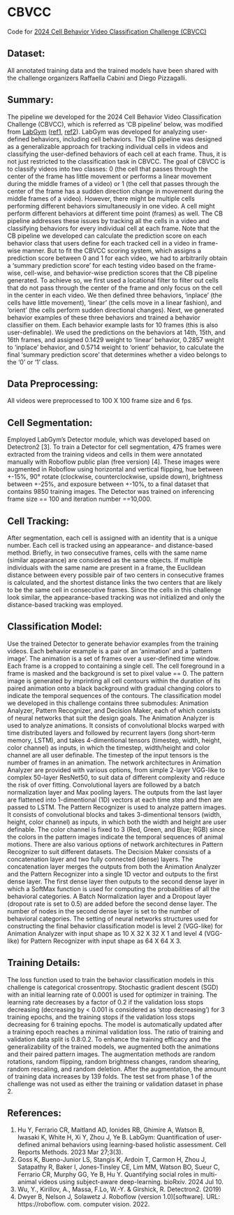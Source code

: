 # CBVCC
Code for [2024 Cell Behavior Video Classification Challenge (CBVCC)](https://www.immunemap.org/index.php/challenges-menu/cbvcc)

## Dataset:
All annotated training data and the trained models have been shared with the challenge organizers Raffaella Cabini and Diego Pizzagalli.

## Summary:
The pipeline we developed for the 2024 Cell Behavior Video Classification Challenge (CBVCC), which is referred as ‘CB pipeline’ below, was modified from [LabGym](https://github.com/umyelab/LabGym) ([ref1](https://www.sciencedirect.com/science/article/pii/S2667237523000267), [ref2](https://www.biorxiv.org/content/10.1101/2024.07.07.602350v1)). LabGym was developed for analyzing user-defined behaviors, including cell behaviors.
The CB pipeline was designed as a generalizable approach for tracking individual cells in videos and classifying the user-defined behaviors of each cell at each frame. Thus, it is not just restricted to the classification task in CBVCC. The goal of CBVCC is to classify videos into two classes: 0 (the cell that passes through the center of the frame has little movement or performs a linear movement during the middle frames of a video) or 1 (the cell that passes through the center of the frame has a sudden direction change in movement during the middle frames of a video). However, there might be multiple cells performing different behaviors simultaneously in one video. A cell might perform different behaviors at different time point (frames) as well. The CB pipeline addresses these issues by tracking all the cells in a video and classifying behaviors for every individual cell at each frame.
Note that the CB pipeline we developed can calculate the prediction score on each behavior class that users define for each tracked cell in a video in frame-wise manner. But to fit the CBVCC scoring system, which assigns a prediction score between 0 and 1 for each video, we had to arbitrarily obtain a ‘summary prediction score’ for each testing video based on the frame-wise, cell-wise, and behavior-wise prediction scores that the CB pipeline generated.
To achieve so, we first used a locational filter to filter out cells that do not pass through the center of the frame and only focus on the cell in the center in each video. We then defined three behaviors, ‘inplace’ (the cells have little movement), ‘linear’ (the cells move in a linear fashion), and ‘orient’ (the cells perform sudden directional changes). Next, we generated behavior examples of these three behaviors and trained a behavior classifier on them. Each behavior example lasts for 10 frames (this is also user-definable). We used the predictions on the behaviors at 14th, 15th, and 16th frames, and assigned 0.1429 weight to ‘linear’ behavior, 0.2857 weight to ‘inplace’ behavior, and 0.5714 weight to ‘orient’ behavior, to calculate the final ‘summary prediction score’ that determines whether a video belongs to the ‘0’ or ‘1’ class.

## Data Preprocessing:
All videos were preprocessed to 100 X 100 frame size and 6 fps.

## Cell Segmentation:
Employed LabGym’s Detector module, which was developed based on Detectron2 [3].
To train a Detector for cell segmentation, 475 frames were extracted from the training videos and cells in them were annotated manually with Roboflow public plan (free version) [4]. These images were augmented in Roboflow using horizontal and vertical flipping, hue between +-15%, 90° rotate (clockwise, counterclockwise, upside down), brightness between +-25%, and exposure between +-10%, to a final dataset that contains 9850 training images. The Detector was trained on inferencing frame size == 100 and iteration number ==10,000.

## Cell Tracking:
After segmentation, each cell is assigned with an identity that is a unique number. Each cell is tracked using an appearance- and distance-based method. Briefly, in two consecutive frames, cells with the same name (similar appearance) are considered as the same objects. If multiple individuals with the same name are present in a frame, the Euclidean distance between every possible pair of two centers in consecutive frames is calculated, and the shortest distance links the two centers that are likely to be the same cell in consecutive frames. Since the cells in this challenge look similar, the appearance-based tracking was not initialized and only the distance-based tracking was employed.

## Classification Model:
Use the trained Detector to generate behavior examples from the training videos. Each behavior example is a pair of an ‘animation’ and a ‘pattern image’. The animation is a set of frames over a user-defined time window. Each frame is a cropped to containing a single cell. The cell foreground in a frame is masked and the background is set to pixel value == 0. The pattern image is generated by imprinting all cell contours within the duration of its paired animation onto a black background with gradual changing colors to indicate the temporal sequences of the contours.
The classification model we developed in this challenge contains three submodules: Animation Analyzer, Pattern Recognizer, and Decision Maker, each of which consists of neural networks that suit the design goals.
The Animation Analyzer is used to analyze animations. It consists of convolutional blocks warped with time distributed layers and followed by recurrent layers (long short-term memory, LSTM), and takes 4-dimentional tensors (timestep, width, height, color channel) as inputs, in which the timestep, width/height and color channel are all user definable. The timestep of the input tensors is the number of frames in an animation. The network architectures in Animation Analyzer are provided with various options, from simple 2-layer VGG-like to complex 50-layer ResNet50, to suit data of different complexity and reduce the risk of over fitting. Convolutional layers are followed by a batch normalization layer and Max pooling layers. The outputs from the last layer are flattened into 1-dimentional (1D) vectors at each time step and then are passed to LSTM.
The Pattern Recognizer is used to analyze pattern images. It consists of convolutional blocks and takes 3-dimentional tensors (width, height, color channel) as inputs, in which both the width and height are user definable. The color channel is fixed to 3 (Red, Green, and Blue; RGB) since the colors in the pattern images indicate the temporal sequences of animal motions. There are also various options of network architectures in Pattern Recognizer to suit different datasets.
The Decision Maker consists of a concatenation layer and two fully connected (dense) layers. The concatenation layer merges the outputs from both the Animation Analyzer and the Pattern Recognizer into a single 1D vector and outputs to the first dense layer. The first dense layer then outputs to the second dense layer in which a SoftMax function is used for computing the probabilities of all the behavioral categories. A Batch Normalization layer and a Dropout layer (dropout rate is set to 0.5) are added before the second dense layer. The number of nodes in the second dense layer is set to the number of behavioral categories.
The setting of neural networks structures used for constructing the final behavior classification model is level 2 (VGG-like) for Animation Analyzer with input shape as 10 X 32 X 32 X 1 and level 4 (VGG-like) for Pattern Recognizer with input shape as 64 X 64 X 3. 

## Training Details:
The loss function used to train the behavior classification models in this challenge is categorical crossentropy. Stochastic gradient descent (SGD) with an initial learning rate of 0.0001 is used for optimizer in training. The learning rate decreases by a factor of 0.2 if the validation loss stops decreasing (decreasing by < 0.001 is considered as ‘stop decreasing’) for 3 training epochs, and the training stops if the validation loss stops decreasing for 6 training epochs. The model is automatically updated after a training epoch reaches a minimal validation loss. The ratio of training and validation data split is 0.8:0.2.
To enhance the training efficacy and the generalizability of the trained models, we augmented both the animations and their paired pattern images. The augmentation methods are random rotations, random flipping, random brightness changes, random shearing, random rescaling, and random deletion. After the augmentation, the amount of training data increases by 139 folds.
The test set from phase 1 of the challenge was not used as either the training or validation dataset in phase 2.

## References:
1. Hu Y, Ferrario CR, Maitland AD, Ionides RB, Ghimire A, Watson B, Iwasaki K, White H, Xi Y, Zhou J, Ye B. LabGym: Quantification of user-defined animal behaviors using learning-based holistic assessment. Cell Reports Methods. 2023 Mar 27;3(3).
2. Goss K, Bueno-Junior LS, Stangis K, Ardoin T, Carmon H, Zhou J, Satapathy R, Baker I, Jones-Tinsley CE, Lim MM, Watson BO, Sueur C, Ferrario CR, Murphy GG, Ye B, Hu Y. Quantifying social roles in multi-animal videos using subject-aware deep-learning. bioRxiv. 2024 Jul 10.
3. Wu, Y., Kirillov, A., Massa, F.Lo, W.-Y. & Girshick, R. Detectron2. (2019)
4. Dwyer B, Nelson J, Solawetz J. Roboflow (version 1.0)[software]. URL: https://roboflow. com. computer vision. 2022.
	


